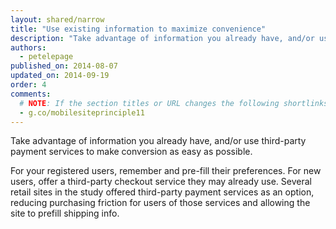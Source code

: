 ```yaml
---
layout: shared/narrow
title: "Use existing information to maximize convenience"
description: "Take advantage of information you already have, and/or use third-party payment services to make conversion as easy as possible."
authors:
  - petelepage
published_on: 2014-08-07
updated_on: 2014-09-19
order: 4
comments: 
  # NOTE: If the section titles or URL changes the following shortlinks must be updated
  - g.co/mobilesiteprinciple11
---
```


<p class="intro">
  Take advantage of information you already have, and/or use third-party payment services to make conversion as easy as possible.
</p>

For your registered users, remember and pre-fill their preferences. For new 
users, offer a third-party checkout service they may already use. Several 
retail sites in the study offered third-party payment services as an option, 
reducing purchasing friction for users of those services and allowing the site 
to prefill shipping info.

